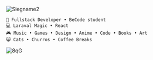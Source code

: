 ![Siegname2](https://github.com/Sieglindevwb/Sieglindevwb/assets/146928269/a74ed4fb-6663-413c-9211-2b2322a2f93a)

```
💼 Fullstack Developer • BeCode student 
💻 Laraval Magic • React 
🎮 Music • Games • Design • Anime • Code • Books • Art 
😸 Cats • Churros • Coffee Breaks 
```

![8qG](https://github.com/Sieglindevwb/Sieglindevwb/assets/146928269/4e297ca1-2918-4aa4-8609-776839841ded)
